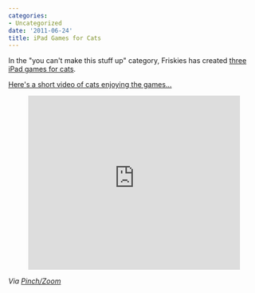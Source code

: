 ```yaml
---
categories:
- Uncategorized
date: '2011-06-24'
title: iPad Games for Cats
---
```


In the "you can't make this stuff up" category, Friskies has created <a href="http://www.gamesforcats.com/">three iPad games for cats</a>.

<a href="https://www.youtube.com/watch?v=vaif2uq_0Vc">Here's a short video of cats enjoying the games...</a>

<p align="center"><iframe width="425" height="349" src="https://www.youtube.com/embed/vaif2uq_0Vc?rel=0" frameborder="0" allowfullscreen></iframe></p>

<em>Via <a href="http://pinchzoom.com/posts/friskies-creates-ipad-apps-for-cats/">Pinch/Zoom</a></em>